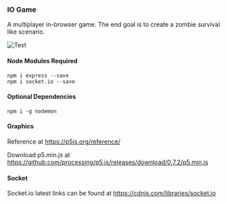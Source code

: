 ### IO Game
A multiplayer in-browser game. The end goal is to create a zombie survival like scenario.

![Test](https://i.imgur.com/ukfu3Iw.png)

#### Node Modules Required
```
npm i express --save
npm i socket.io --save
```
#### Optional Dependencies
```
npm i -g nodemon
```
#### Graphics

Reference at https://p5js.org/reference/

Download p5.min.js at https://github.com/processing/p5.js/releases/download/0.7.2/p5.min.js

#### Socket

Socket.io latest links can be found at https://cdnjs.com/libraries/socket.io
